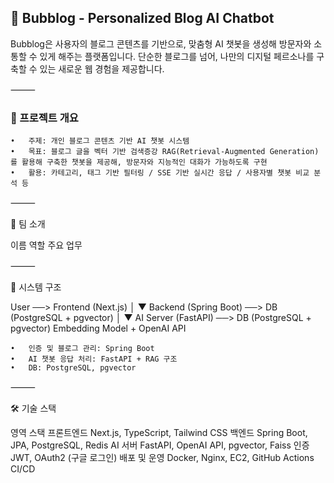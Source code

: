 ## 🫧 Bubblog - Personalized Blog AI Chatbot

Bubblog은 사용자의 블로그 콘텐츠를 기반으로, 맞춤형 AI 챗봇을 생성해 방문자와 소통할 수 있게 해주는 플랫폼입니다. 단순한 블로그를 넘어, 나만의 디지털 페르소나를 구축할 수 있는 새로운 웹 경험을 제공합니다.

⸻

### 📌 프로젝트 개요
	•	주제: 개인 블로그 콘텐츠 기반 AI 챗봇 시스템
	•	목표: 블로그 글을 벡터 기반 검색증강 RAG(Retrieval-Augmented Generation)를 활용해 구축한 챗봇을 제공해, 방문자와 지능적인 대화가 가능하도록 구현
	•	활용: 카테고리, 태그 기반 필터링 / SSE 기반 실시간 응답 / 사용자별 챗봇 비교 분석 등

⸻

👥 팀 소개

이름	역할	주요 업무


⸻

🧱 시스템 구조

User ──> Frontend (Next.js)
               │
               ▼
      Backend (Spring Boot) ──> DB (PostgreSQL + pgvector)
               │
               ▼
          AI Server (FastAPI) ──> DB (PostgreSQL + pgvector)  Embedding Model + OpenAI API

	•	인증 및 블로그 관리: Spring Boot
	•	AI 챗봇 응답 처리: FastAPI + RAG 구조
	•	DB: PostgreSQL, pgvector

⸻

🛠 기술 스택

영역	스택
프론트엔드	Next.js, TypeScript, Tailwind CSS
백엔드	Spring Boot, JPA, PostgreSQL, Redis
AI 서버	FastAPI, OpenAI API, pgvector, Faiss
인증	JWT, OAuth2 (구글 로그인)
배포 및 운영	Docker, Nginx, EC2, GitHub Actions CI/CD
